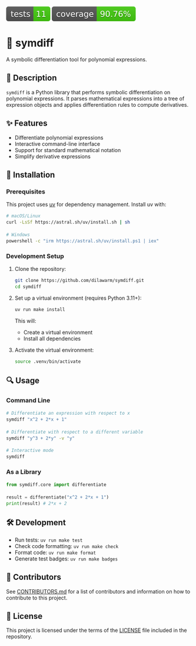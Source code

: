 ![Tests](https://github.com/dilawarm/symdiff/blob/gh-pages/badges/tests-badge.svg)
![Coverage](https://github.com/dilawarm/symdiff/blob/gh-pages/badges/coverage-badge.svg)

# 🧮 symdiff

A symbolic differentiation tool for polynomial expressions.

## 📝 Description

`symdiff` is a Python library that performs symbolic differentiation on polynomial expressions. It parses mathematical expressions into a tree of expression objects and applies differentiation rules to compute derivatives.

## ✨ Features

- Differentiate polynomial expressions
- Interactive command-line interface
- Support for standard mathematical notation
- Simplify derivative expressions

## 🚀 Installation

### Prerequisites

This project uses [uv](https://github.com/astral-sh/uv) for dependency management. Install uv with:

```bash
# macOS/Linux
curl -LsSf https://astral.sh/uv/install.sh | sh

# Windows
powershell -c "irm https://astral.sh/uv/install.ps1 | iex"
```

### Development Setup

1. Clone the repository:
   ```sh
   git clone https://github.com/dilawarm/symdiff.git
   cd symdiff
   ```

2. Set up a virtual environment (requires Python 3.11+):
   ```sh
   uv run make install
   ```
   
   This will:
   - Create a virtual environment
   - Install all dependencies

3. Activate the virtual environment:
   ```sh
   source .venv/bin/activate
   ```

## 🔍 Usage

### Command Line

```sh
# Differentiate an expression with respect to x
symdiff "x^2 + 2*x + 1"

# Differentiate with respect to a different variable
symdiff "y^3 + 2*y" -v "y"

# Interactive mode
symdiff
```

### As a Library

```python
from symdiff.core import differentiate

result = differentiate("x^2 + 2*x + 1")
print(result) # 2*x + 2
```

## 🛠️ Development

- Run tests: `uv run make test`
- Check code formatting: `uv run make check`
- Format code: `uv run make format`
- Generate test badges: `uv run make badges`

## 👥 Contributors

See [CONTRIBUTORS.md](CONTRIBUTORS.md) for a list of contributors and information on how to contribute to this project.

## 📄 License

This project is licensed under the terms of the [LICENSE](LICENCE) file included in the repository.
